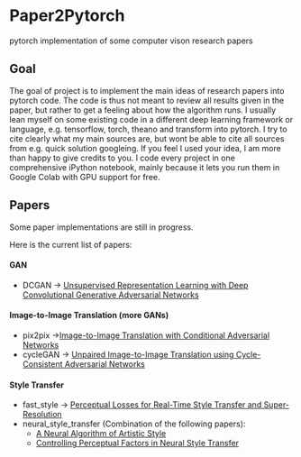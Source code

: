 # Paper2Pytorch
pytorch implementation of some computer vison research papers
 
## Goal

The goal of project is to implement the main ideas of research papers into pytorch code. The code is thus not meant to review all results given in the paper, but rather to get a feeling about how the algorithm runs. I usually lean myself on some existing code in a different deep learning framework or language, e.g. tensorflow, torch, theano and transform into pytorch. I try to cite clearly what my main sources are, but wont be able to cite all sources from e.g. quick solution googleing. If you feel I used your idea, I am more than happy to give credits to you.
I code every project in one comprehensive iPython notebook, mainly because it lets you run them in Google Colab with GPU support for free.

## Papers

Some paper implementations are still in progress. 

Here is the current list of papers:
#### GAN
* DCGAN -> [Unsupervised Representation Learning with Deep Convolutional Generative Adversarial Networks](https://arxiv.org/abs/1511.06434)
#### Image-to-Image Translation (more GANs)
* pix2pix ->[Image-to-Image Translation with Conditional Adversarial Networks](https://arxiv.org/abs/1611.07004)
* cycleGAN -> [Unpaired Image-to-Image Translation using Cycle-Consistent Adversarial Networks](https://arxiv.org/abs/1703.10593)
#### Style Transfer
* fast_style -> [Perceptual Losses for Real-Time Style Transfer and Super-Resolution](https://cs.stanford.edu/people/jcjohns/eccv16/)
* neural_style_transfer (Combination of the following papers):
    - [A Neural Algorithm of Artistic Style](https://arxiv.org/abs/1508.06576)
    - [Controlling Perceptual Factors in Neural Style Transfer](https://arxiv.org/abs/1611.07865)
